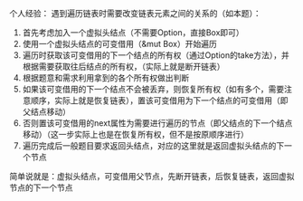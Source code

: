 个人经验： 遇到遍历链表时需要改变链表元素之间的关系的（如本题）：
1. 首先考虑加入一个虚拟头结点（不需要Option，直接Box即可）
2. 使用一个虚拟头结点的可变借用（&mut Box）开始遍历
3. 遍历时获取该可变借用的下一个结点的所有权（通过Option的take方法），并根据需要获取往后结点的所有权，（实际上就是断开链表）
4. 根据题意和需求利用拿到的各个所有权做出判断
5. 如果该可变借用的下一个结点不会被丢弃，则恢复所有权（如有多个，需要注意顺序，实际上就是恢复链表），置该可变借用为下一个结点的可变借用（即父结点移动）
6. 否则置该可变借用的next属性为需要进行遍历的节点（即父结点的下一个结点移动）（这一步实际上也是在恢复所有权，但不是按原顺序进行） 
7. 遍历完成后一般题目要求返回头结点，对应的这里就是返回虚拟头结点的下一个节点

简单说就是：虚拟头结点，可变借用父节点，先断开链表，后恢复链表，返回虚拟节点的下一个节点
